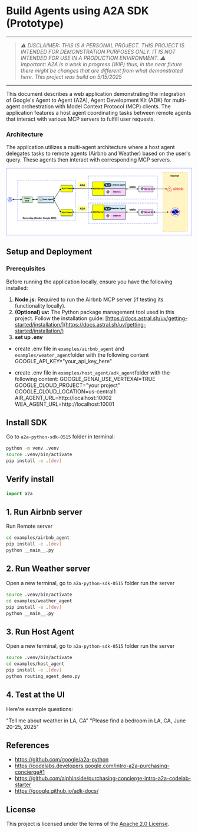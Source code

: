 # Build Agents using A2A SDK (Prototype)
----
> *⚠️ DISCLAIMER: THIS IS A PERSONAL PROJECT. THIS PROJECT IS INTENDED FOR DEMONSTRATION PURPOSES ONLY. IT IS NOT INTENDED FOR USE IN A PRODUCTION ENVIRONMENT.* 
> *⚠️ Important: A2A is a work in progress (WIP) thus, in the near future there might be changes that are different from what demonstrated here. This project was build on 5/15/2025*
----

This document describes a web application demonstrating the integration of Google's Agent to Agent (A2A), Agent Development Kit (ADK) for multi-agent orchestration with Model Context Protocol (MCP) clients. The application features a host agent coordinating tasks between remote agents that interact with various MCP servers to fulfill user requests.

### Architecture

The application utilizes a multi-agent architecture where a host agent delegates tasks to remote agents (Airbnb and Weather) based on the user's query. These agents then interact with corresponding MCP servers.

![architecture](assets/A2A_multi_agent_architecture.png)


## Setup and Deployment

### Prerequisites

Before running the application locally, ensure you have the following installed:

1. **Node.js:** Required to run the Airbnb MCP server (if testing its functionality locally).
2. **(Optional) uv:** The Python package management tool used in this project. Follow the installation guide: [https://docs.astral.sh/uv/getting-started/installation/](https://docs.astral.sh/uv/getting-started/installation/)
3. **set up .env**  

- create .env file in `examples/airbnb_agent` and `examples/weater_agent`folder with the following content
GOOGLE_API_KEY="your_api_key_here" 

- create .env file in `examples/host_agent/adk_agent`folder with the following content:
GOOGLE_GENAI_USE_VERTEXAI=TRUE
GOOGLE_CLOUD_PROJECT="your project"
GOOGLE_CLOUD_LOCATION=us-central1
AIR_AGENT_URL=http://localhost:10002
WEA_AGENT_URL=http://localhost:10001

## Install SDK
Go to `a2a-python-sdk-0515` folder in terminal:
```bash
python -m venv .venv
source .venv/bin/activate
pip install -e .[dev]
```

## Verify install

```py
import a2a
```

## 1. Run Airbnb server

Run Remote server

```bash
cd examples/airbnb_agent
pip install -e .[dev]
python __main__.py
```

## 2. Run Weather server
Open a new terminal, go to `a2a-python-sdk-0515` folder run the server

```bash
source .venv/bin/activate
cd examples/weather_agent
pip install -e .[dev]
python __main__.py
```

## 3. Run Host Agent
Open a new terminal, go to `a2a-python-sdk-0515` folder run the server

```bash
source .venv/bin/activate
cd examples/host_agent
pip install -e .[dev]
python routing_agent_demo.py
```

## 4. Test at the UI

Here're example questions:

"Tell me about weather in LA, CA"
"Please find a bedroom in LA, CA, June 20-25, 2025"

## References
- https://github.com/google/a2a-python
- https://codelabs.developers.google.com/intro-a2a-purchasing-concierge#1
- https://github.com/alphinside/purchasing-concierge-intro-a2a-codelab-starter
- https://google.github.io/adk-docs/
## License

This project is licensed under the terms of the [Apache 2.0 License](LICENSE).

